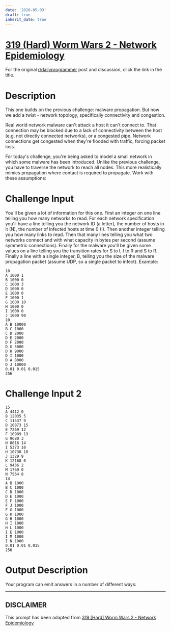 ```yaml
---
date: '2020-05-03'
draft: true
inherit_date: true
---
```


# [319 (Hard) Worm Wars 2 - Network Epidemiology](https://www.reddit.com/r/dailyprogrammer/comments/6hm5j2/20170616_challenge_319_hard_worm_wars_2_network/)

For the original [r/dailyprogrammer](https://www.reddit.com/r/dailyprogrammer/) post and discussion, click the link in the title.

# Description
This one builds on the previous challenge: malware propagation. But now we add a twist - network topology, specifically connectivity and congestion.

Real world network malware can't attack a host it can't connect to. That connection may be blocked due to a lack of connectivity between the host (e.g. not directly connected networks), or a congested pipe. Network connections get congested when they're flooded with traffic, forcing packet loss. 

For today's challenge, you're being asked to model a small network in which some malware has been introduced. Unlike the previous challenge, you have to traverse the network to reach all nodes. This more realistically mimics propagation where contact is required to propagate. Work with these assumptions:

# Challenge Input
You'll be given a lot of information for this one. First an integer on one line telling you how many networks to read. For each network specification you'll have a line telling you the network ID (a letter), the number of hosts in it (N), the number of infected hosts at time 0 (I). Then another integer telling you how many links to read. Then that many lines telling you what two networks connect and with what capacity in bytes per second (assume symmetric connections). Finally for the malware you'll be given some values on a line telling you the transition rates for S to I, I to R and S to R. Finally a line with a single integer, B, telling you the size of the malware propagation packet (assume UDP, so a single packet to infect). Example:


```
10
A 1000 1 
B 1000 0
C 1000 3
D 1000 0
E 1000 0
F 1000 1
G 1000 10
H 1000 0
I 1000 0
J 1000 90
10
A B 10000
B C 1000
C D 2000
D E 2000
D F 2000
D G 5000
D H 9000
D I 1000
D A 8000
D J 10000
0.01 0.01 0.015
256
```
# Challenge Input 2

```
15
A 4412 0
B 12035 5
C 11537 9
D 10873 15
E 7269 12
F 10989 19
G 9680 3
H 8016 14
I 5373 10
H 10738 18
J 1329 9
K 12168 0
L 9436 2
M 1769 0
N 7564 8
14
A B 1000
B C 1000
C D 1000
D E 1000
E F 1000
F J 1000
F G 1000
G K 1000
G H 1000
H I 1000
H L 1000
I E 1000
I M 1000
I N 1000
0.01 0.01 0.015
256
```
# Output Description
Your program can emit answers in a number of different ways:


----
## **DISCLAIMER**
This prompt has been adapted from [319 [Hard] Worm Wars 2 - Network Epidemiology](https://www.reddit.com/r/dailyprogrammer/comments/6hm5j2/20170616_challenge_319_hard_worm_wars_2_network/
)
